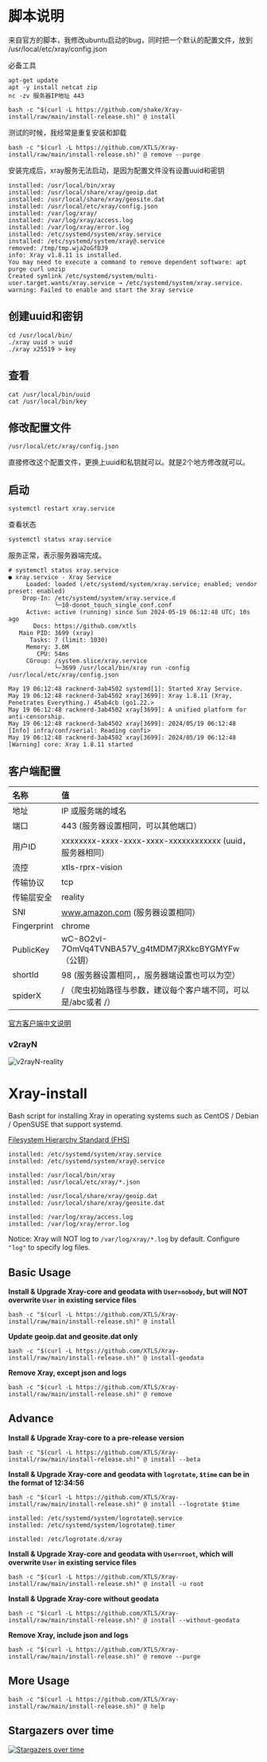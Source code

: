 # 脚本说明

来自官方的脚本，我修改ubuntu启动的bug，同时把一个默认的配置文件，放到 /usr/local/etc/xray/config.json

必备工具
```
apt-get update
apt -y install netcat zip
nc -zv 服务器IP地址 443
```


```
bash -c "$(curl -L https://github.com/shake/Xray-install/raw/main/install-release.sh)" @ install
```

测试的时候，我经常是重复安装和卸载

```
bash -c "$(curl -L https://github.com/XTLS/Xray-install/raw/main/install-release.sh)" @ remove --purge
```

安装完成后，xray服务无法启动，是因为配置文件没有设置uuid和密钥

```
installed: /usr/local/bin/xray
installed: /usr/local/share/xray/geoip.dat
installed: /usr/local/share/xray/geosite.dat
installed: /usr/local/etc/xray/config.json
installed: /var/log/xray/
installed: /var/log/xray/access.log
installed: /var/log/xray/error.log
installed: /etc/systemd/system/xray.service
installed: /etc/systemd/system/xray@.service
removed: /tmp/tmp.wja2oGfDJ9
info: Xray v1.8.11 is installed.
You may need to execute a command to remove dependent software: apt purge curl unzip
Created symlink /etc/systemd/system/multi-user.target.wants/xray.service → /etc/systemd/system/xray.service.
warning: Failed to enable and start the Xray service
```

## 创建uuid和密钥

```
cd /usr/local/bin/
./xray uuid > uuid
./xray x25519 > key
```

## 查看

```
cat /usr/local/bin/uuid
cat /usr/local/bin/key
```

## 修改配置文件

```
/usr/local/etc/xray/config.json
```

直接修改这个配置文件，更换上uuid和私钥就可以。就是2个地方修改就可以。

## 启动

```
systemctl restart xray.service
```

查看状态

```
systemctl status xray.service
```

服务正常，表示服务器端完成。

```
# systemctl status xray.service
● xray.service - Xray Service
     Loaded: loaded (/etc/systemd/system/xray.service; enabled; vendor preset: enabled)
    Drop-In: /etc/systemd/system/xray.service.d
             └─10-donot_touch_single_conf.conf
     Active: active (running) since Sun 2024-05-19 06:12:48 UTC; 10s ago
       Docs: https://github.com/xtls
   Main PID: 3699 (xray)
      Tasks: 7 (limit: 1030)
     Memory: 3.6M
        CPU: 54ms
     CGroup: /system.slice/xray.service
             └─3699 /usr/local/bin/xray run -config /usr/local/etc/xray/config.json

May 19 06:12:48 racknerd-3ab4502 systemd[1]: Started Xray Service.
May 19 06:12:48 racknerd-3ab4502 xray[3699]: Xray 1.8.11 (Xray, Penetrates Everything.) 45ab4cb (go1.22.>
May 19 06:12:48 racknerd-3ab4502 xray[3699]: A unified platform for anti-censorship.
May 19 06:12:48 racknerd-3ab4502 xray[3699]: 2024/05/19 06:12:48 [Info] infra/conf/serial: Reading confi>
May 19 06:12:48 racknerd-3ab4502 xray[3699]: 2024/05/19 06:12:48 [Warning] core: Xray 1.8.11 started
```

## 客户端配置

| 名称        | 值                                          |
| :---------- | :------------------------------------------ |
| 地址        | IP 或服务端的域名                           |
| 端口        | 443      (服务器设置相同，可以其他端口）                                   |
| 用户ID      | xxxxxxxx-xxxx-xxxx-xxxx-xxxxxxxxxxxx (uuid，服务器相同）       |
| 流控        | xtls-rprx-vision                            |
| 传输协议    | tcp                                         |
| 传输层安全  | reality                                     |
| SNI         | www.amazon.com   (服务器设置相同）                      |
| Fingerprint | chrome                                      |
| PublicKey   | wC-8O2vI-7OmVq4TVNBA57V_g4tMDM7jRXkcBYGMYFw（公钥） |
| shortId     | 98     (服务器设置相同，，服务器端设置也可以为空）                       |
| spiderX     | /          （爬虫初始路径与参数，建议每个客户端不同，可以是/abc或者 /）                                 |


[官方客户端中文说明](https://github.com/XTLS/REALITY?tab=readme-ov-file)

### v2rayN

![v2rayN-reality](https://raw.githubusercontent.com/hongmaju/light7Local/master/img/productShow/20170518152848.png)



# Xray-install

Bash script for installing Xray in operating systems such as CentOS / Debian / OpenSUSE that support systemd.

[Filesystem Hierarchy Standard (FHS)](https://en.wikipedia.org/wiki/Filesystem_Hierarchy_Standard)

```
installed: /etc/systemd/system/xray.service
installed: /etc/systemd/system/xray@.service

installed: /usr/local/bin/xray
installed: /usr/local/etc/xray/*.json

installed: /usr/local/share/xray/geoip.dat
installed: /usr/local/share/xray/geosite.dat

installed: /var/log/xray/access.log
installed: /var/log/xray/error.log
```

Notice: Xray will NOT log to `/var/log/xray/*.log` by default. Configure `"log"` to specify log files.

## Basic Usage

**Install & Upgrade Xray-core and geodata with `User=nobody`, but will NOT overwrite `User` in existing service files**

```
bash -c "$(curl -L https://github.com/XTLS/Xray-install/raw/main/install-release.sh)" @ install
```

**Update geoip.dat and geosite.dat only**

```
bash -c "$(curl -L https://github.com/XTLS/Xray-install/raw/main/install-release.sh)" @ install-geodata
```

**Remove Xray, except json and logs**

```
bash -c "$(curl -L https://github.com/XTLS/Xray-install/raw/main/install-release.sh)" @ remove
```

## Advance

**Install & Upgrade Xray-core to a pre-release version**

```
bash -c "$(curl -L https://github.com/XTLS/Xray-install/raw/main/install-release.sh)" @ install --beta
```

**Install & Upgrade Xray-core and geodata with `logrotate`, `$time` can be in the format of 12:34:56**

```
bash -c "$(curl -L https://github.com/XTLS/Xray-install/raw/main/install-release.sh)" @ install --logrotate $time
```
```
installed: /etc/systemd/system/logrotate@.service
installed: /etc/systemd/system/logrotate@.timer

installed: /etc/logrotate.d/xray
```

**Install & Upgrade Xray-core and geodata with `User=root`, which will overwrite `User` in existing service files**

```
bash -c "$(curl -L https://github.com/XTLS/Xray-install/raw/main/install-release.sh)" @ install -u root
```

**Install & Upgrade Xray-core without geodata**

```
bash -c "$(curl -L https://github.com/XTLS/Xray-install/raw/main/install-release.sh)" @ install --without-geodata
```

**Remove Xray, include json and logs**

```
bash -c "$(curl -L https://github.com/XTLS/Xray-install/raw/main/install-release.sh)" @ remove --purge
```

## More Usage

```
bash -c "$(curl -L https://github.com/XTLS/Xray-install/raw/main/install-release.sh)" @ help
```

## Stargazers over time

[![Stargazers over time](https://starchart.cc/XTLS/Xray-install.svg)](https://starchart.cc/XTLS/Xray-install)
